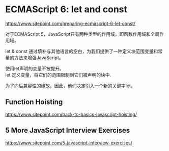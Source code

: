 # ECMAScript 6: let and const  


https://www.sitepoint.com/preparing-ecmascript-6-let-const/  


对于ECMAScript 5，JavaScript只有两种类型的作用域，即函数作用域和全局作用域。  

let & const 通过填补与其他语言的空白，为我们提供了一种定义块范围变量和常量的方法来增强JavaScript。  


使用let声明的变量不被提升。  
let 定义变量，将它们的范围限制到它们被声明的块中.  

为了向后兼容性的缘故。因此，他们决定引入一个新的关键字let。  

## Function Hoisting  
https://www.sitepoint.com/back-to-basics-javascript-hoisting/  



## 5 More JavaScript Interview Exercises  
https://www.sitepoint.com/5-javascript-interview-exercises/  






